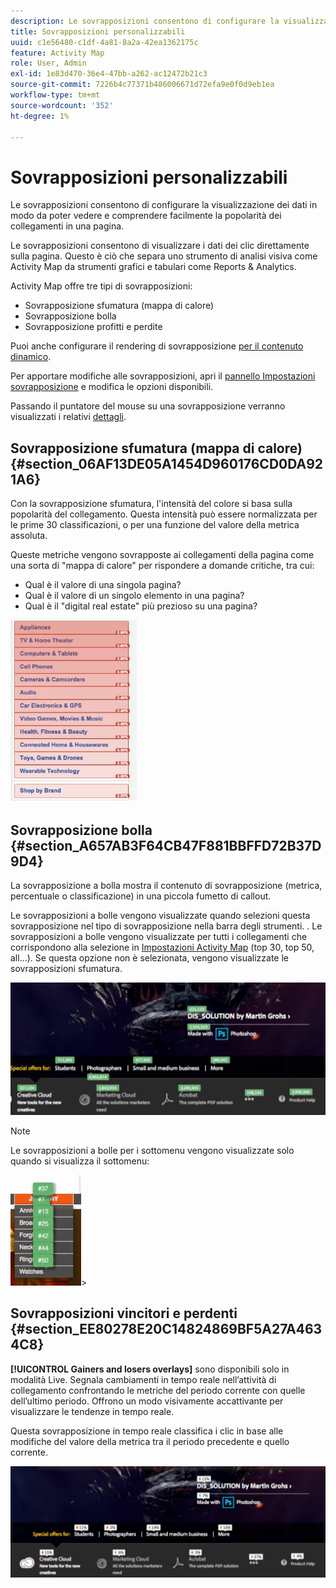 ```yaml
---
description: Le sovrapposizioni consentono di configurare la visualizzazione dei dati in modo da poter vedere e comprendere facilmente la popolarità dei collegamenti in una pagina.
title: Sovrapposizioni personalizzabili
uuid: c1e56480-c1df-4a81-8a2a-42ea1362175c
feature: Activity Map
role: User, Admin
exl-id: 1e83d470-36e4-47bb-a262-ac12472b21c3
source-git-commit: 7226b4c77371b486006671d72efa9e0f0d9eb1ea
workflow-type: tm+mt
source-wordcount: '352'
ht-degree: 1%

---
```


# Sovrapposizioni personalizzabili

Le sovrapposizioni consentono di configurare la visualizzazione dei dati in modo da poter vedere e comprendere facilmente la popolarità dei collegamenti in una pagina.

Le sovrapposizioni consentono di visualizzare i dati dei clic direttamente sulla pagina. Questo è ciò che separa uno strumento di analisi visiva come Activity Map da strumenti grafici e tabulari come Reports &amp; Analytics.

Activity Map offre tre tipi di sovrapposizioni:

* Sovrapposizione sfumatura (mappa di calore)
* Sovrapposizione bolla
* Sovrapposizione profitti e perdite

Puoi anche configurare il rendering di sovrapposizione [per il contenuto dinamico](/help/analyze/activity-map/activitymap-link-tracking/activitymap-stl-track-custom-elements.md).

Per apportare modifiche alle sovrapposizioni, apri il [pannello Impostazioni sovrapposizione](/help/analyze/activity-map/activitymap-overlay-settings.md) e modifica le opzioni disponibili.

Passando il puntatore del mouse su una sovrapposizione verranno visualizzati i relativi [dettagli](/help/analyze/activity-map/activitymap-overlay-details.md).

## Sovrapposizione sfumatura (mappa di calore) {#section_06AF13DE05A1454D960176CD0DA921A6}

Con la sovrapposizione sfumatura, l&#39;intensità del colore si basa sulla popolarità del collegamento. Questa intensità può essere normalizzata per le prime 30 classificazioni, o per una funzione del valore della metrica assoluta.

Queste metriche vengono sovrapposte ai collegamenti della pagina come una sorta di &quot;mappa di calore&quot; per rispondere a domande critiche, tra cui:

* Qual è il valore di una singola pagina?
* Qual è il valore di un singolo elemento in una pagina?
* Qual è il &quot;digital real estate&quot; più prezioso su una pagina?

![](assets/gradient.png)

## Sovrapposizione bolla {#section_A657AB3F64CB47F881BBFFD72B37D9D4}

La sovrapposizione a bolla mostra il contenuto di sovrapposizione (metrica, percentuale o classificazione) in una piccola fumetto di callout.

Le sovrapposizioni a bolle vengono visualizzate quando selezioni questa sovrapposizione nel tipo di sovrapposizione nella barra degli strumenti. . Le sovrapposizioni a bolle vengono visualizzate per tutti i collegamenti che corrispondono alla selezione in [Impostazioni Activity Map](/help/analyze/activity-map/activitymap-overlay-settings.md) (top 30, top 50, all...). Se questa opzione non è selezionata, vengono visualizzate le sovrapposizioni sfumatura.

![](assets/bubble_overlay.png)

>[!NOTE]
>
>Le sovrapposizioni a bolle per i sottomenu vengono visualizzate solo quando si visualizza il sottomenu:
>
>![](assets/bubbles_submenu.png)>

## Sovrapposizioni vincitori e perdenti {#section_EE80278E20C14824869BF5A27A4634C8}

**[!UICONTROL Gainers and losers overlays]** sono disponibili solo in modalità Live. Segnala cambiamenti in tempo reale nell’attività di collegamento confrontando le metriche del periodo corrente con quelle dell’ultimo periodo. Offrono un modo visivamente accattivante per visualizzare le tendenze in tempo reale.

Questa sovrapposizione in tempo reale classifica i clic in base alle modifiche del valore della metrica tra il periodo precedente e quello corrente.

![](assets/gainers_losers.png)

